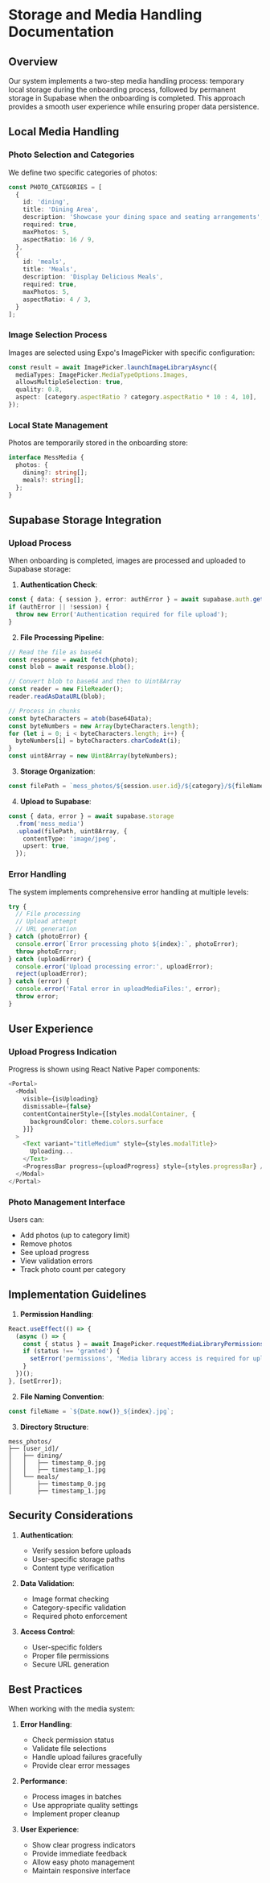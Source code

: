 # Storage and Media Handling Documentation

## Overview

Our system implements a two-step media handling process: temporary local storage during the onboarding process, followed by permanent storage in Supabase when the onboarding is completed. This approach provides a smooth user experience while ensuring proper data persistence.

## Local Media Handling

### Photo Selection and Categories

We define two specific categories of photos:

```typescript
const PHOTO_CATEGORIES = [
  {
    id: 'dining',
    title: 'Dining Area',
    description: 'Showcase your dining space and seating arrangements',
    required: true,
    maxPhotos: 5,
    aspectRatio: 16 / 9,
  },
  {
    id: 'meals',
    title: 'Meals',
    description: 'Display Delicious Meals',
    required: true,
    maxPhotos: 5,
    aspectRatio: 4 / 3,
  }
];
```

### Image Selection Process

Images are selected using Expo's ImagePicker with specific configuration:

```typescript
const result = await ImagePicker.launchImageLibraryAsync({
  mediaTypes: ImagePicker.MediaTypeOptions.Images,
  allowsMultipleSelection: true,
  quality: 0.8,
  aspect: [category.aspectRatio ? category.aspectRatio * 10 : 4, 10],
});
```

### Local State Management

Photos are temporarily stored in the onboarding store:

```typescript
interface MessMedia {
  photos: {
    dining?: string[];
    meals?: string[];
  };
}
```

## Supabase Storage Integration

### Upload Process

When onboarding is completed, images are processed and uploaded to Supabase storage:

1. **Authentication Check**:
```typescript
const { data: { session }, error: authError } = await supabase.auth.getSession();
if (authError || !session) {
  throw new Error('Authentication required for file upload');
}
```

2. **File Processing Pipeline**:
```typescript
// Read the file as base64
const response = await fetch(photo);
const blob = await response.blob();

// Convert blob to base64 and then to Uint8Array
const reader = new FileReader();
reader.readAsDataURL(blob);

// Process in chunks
const byteCharacters = atob(base64Data);
const byteNumbers = new Array(byteCharacters.length);
for (let i = 0; i < byteCharacters.length; i++) {
  byteNumbers[i] = byteCharacters.charCodeAt(i);
}
const uint8Array = new Uint8Array(byteNumbers);
```

3. **Storage Organization**:
```typescript
const filePath = `mess_photos/${session.user.id}/${category}/${fileName}`;
```

4. **Upload to Supabase**:
```typescript
const { data, error } = await supabase.storage
  .from('mess_media')
  .upload(filePath, uint8Array, {
    contentType: 'image/jpeg',
    upsert: true,
  });
```

### Error Handling

The system implements comprehensive error handling at multiple levels:

```typescript
try {
  // File processing
  // Upload attempt
  // URL generation
} catch (photoError) {
  console.error(`Error processing photo ${index}:`, photoError);
  throw photoError;
} catch (uploadError) {
  console.error('Upload processing error:', uploadError);
  reject(uploadError);
} catch (error) {
  console.error('Fatal error in uploadMediaFiles:', error);
  throw error;
}
```

## User Experience

### Upload Progress Indication

Progress is shown using React Native Paper components:

```typescript
<Portal>
  <Modal
    visible={isUploading}
    dismissable={false}
    contentContainerStyle={[styles.modalContainer, { 
      backgroundColor: theme.colors.surface 
    }]}
  >
    <Text variant="titleMedium" style={styles.modalTitle}>
      Uploading...
    </Text>
    <ProgressBar progress={uploadProgress} style={styles.progressBar} />
  </Modal>
</Portal>
```

### Photo Management Interface

Users can:
- Add photos (up to category limit)
- Remove photos
- See upload progress
- View validation errors
- Track photo count per category

## Implementation Guidelines

1. **Permission Handling**:
```typescript
React.useEffect(() => {
  (async () => {
    const { status } = await ImagePicker.requestMediaLibraryPermissionsAsync();
    if (status !== 'granted') {
      setError('permissions', 'Media library access is required for uploads');
    }
  })();
}, [setError]);
```

2. **File Naming Convention**:
```typescript
const fileName = `${Date.now()}_${index}.jpg`;
```

3. **Directory Structure**:
```
mess_photos/
├── [user_id]/
│   ├── dining/
│   │   ├── timestamp_0.jpg
│   │   ├── timestamp_1.jpg
│   └── meals/
│       ├── timestamp_0.jpg
│       ├── timestamp_1.jpg
```

## Security Considerations

1. **Authentication**:
   - Verify session before uploads
   - User-specific storage paths
   - Content type verification

2. **Data Validation**:
   - Image format checking
   - Category-specific validation
   - Required photo enforcement

3. **Access Control**:
   - User-specific folders
   - Proper file permissions
   - Secure URL generation

## Best Practices

When working with the media system:

1. **Error Handling**:
   - Check permission status
   - Validate file selections
   - Handle upload failures gracefully
   - Provide clear error messages

2. **Performance**:
   - Process images in batches
   - Use appropriate quality settings
   - Implement proper cleanup

3. **User Experience**:
   - Show clear progress indicators
   - Provide immediate feedback
   - Allow easy photo management
   - Maintain responsive interface